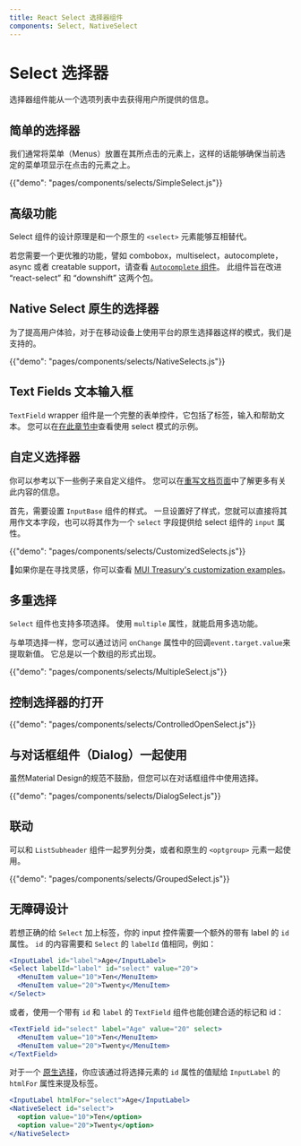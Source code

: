 ```yaml
---
title: React Select 选择器组件
components: Select, NativeSelect
---
```


# Select 选择器

<p class="description">选择器组件能从一个选项列表中去获得用户所提供的信息。</p>

## 简单的选择器

我们通常将菜单（Menus）放置在其所点击的元素上，这样的话能够确保当前选定的菜单项显示在点击的元素之上。

{{"demo": "pages/components/selects/SimpleSelect.js"}}

## 高级功能

Select 组件的设计原理是和一个原生的 `<select>` 元素能够互相替代。

若您需要一个更优雅的功能，譬如 combobox，multiselect，autocomplete，async 或者 creatable support，请查看 [`Autocomplete` 组件](/components/autocomplete/)。 此组件旨在改进 “react-select” 和 “downshift” 这两个包。

## Native Select 原生的选择器

为了提高用户体验，对于在移动设备上使用平台的原生选择器这样的模式，我们是支持的。

{{"demo": "pages/components/selects/NativeSelects.js"}}

## Text Fields 文本输入框

`TextField` wrapper 组件是一个完整的表单控件，它包括了标签，输入和帮助文本。 您可以在[在此章节中](/components/text-fields/#select)查看使用 select 模式的示例。

## 自定义选择器

你可以参考以下一些例子来自定义组件。 您可以在[重写文档页面](/customization/components/)中了解更多有关此内容的信息。

首先，需要设置 `InputBase` 组件的样式。 一旦设置好了样式，您就可以直接将其用作文本字段，也可以将其作为一个 `select` 字段提供给 select 组件的 `input` 属性。

{{"demo": "pages/components/selects/CustomizedSelects.js"}}

🎨如果你是在寻找灵感，你可以查看 [MUI Treasury's customization examples](https://mui-treasury.com/styles/select)。

## 多重选择

`Select` 组件也支持多项选择。 使用 `multiple` 属性，就能启用多选功能。

与单项选择一样，您可以通过访问 `onChange` 属性中的回调` event.target.value `来提取新值。 它总是以一个数组的形式出现。

{{"demo": "pages/components/selects/MultipleSelect.js"}}

## 控制选择器的打开

{{"demo": "pages/components/selects/ControlledOpenSelect.js"}}

## 与对话框组件（Dialog）一起使用

虽然Material Design的规范不鼓励，但您可以在对话框组件中使用选择。

{{"demo": "pages/components/selects/DialogSelect.js"}}

## 联动

可以和 `ListSubheader` 组件一起罗列分类，或者和原生的 `<optgroup>` 元素一起使用。

{{"demo": "pages/components/selects/GroupedSelect.js"}}

## 无障碍设计

若想正确的给 `Select` 加上标签，你的 input 控件需要一个额外的带有 label 的 `id` 属性。 `id` 的内容需要和 `Select` 的 `labelId` 值相同，例如：

```jsx
<InputLabel id="label">Age</InputLabel>
<Select labelId="label" id="select" value="20">
  <MenuItem value="10">Ten</MenuItem>
  <MenuItem value="20">Twenty</MenuItem>
</Select>
```

或者，使用一个带有 `id` 和 `label` 的 `TextField` 组件也能创建合适的标记和 id：

```jsx
<TextField id="select" label="Age" value="20" select>
  <MenuItem value="10">Ten</MenuItem>
  <MenuItem value="20">Twenty</MenuItem>
</TextField>
```

对于一个 [原生选择](#native-select)，你应该通过将选择元素的 `id` 属性的值赋给 `InputLabel` 的 `htmlFor` 属性来提及标签。

```jsx
<InputLabel htmlFor="select">Age</InputLabel>
<NativeSelect id="select">
  <option value="10">Ten</option>
  <option value="20">Twenty</option>
</NativeSelect>
```